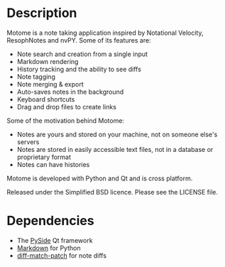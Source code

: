 Description
===========

Motome is a note taking application inspired by Notational Velocity, ResophNotes and nvPY. Some of its features are:

 - Note search and creation from a single input
 - Markdown rendering
 - History tracking and the ability to see diffs
 - Note tagging
 - Note merging & export
 - Auto-saves notes in the background
 - Keyboard shortcuts
 - Drag and drop files to create links

Some of the motivation behind Motome:

 - Notes are yours and stored on your machine, not on someone else's servers
 - Notes are stored in easily accessible text files, not in a database or proprietary format
 - Notes can have histories

Motome is developed with Python and Qt and is cross platform.

Released under the Simplified BSD licence.  Please see the LICENSE file.

Dependencies
============

 - The [PySide](http://qt-project.org/wiki/PySide) Qt framework
 - [Markdown](http://pypi.python.org/pypi/Markdown) for Python
 - [diff-match-patch](http://code.google.com/p/google-diff-match-patch/) for note diffs
